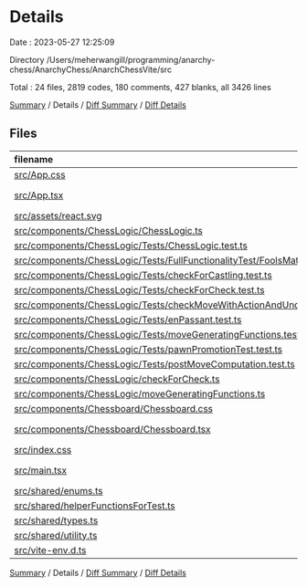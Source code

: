 # Details

Date : 2023-05-27 12:25:09

Directory /Users/meherwangill/programming/anarchy-chess/AnarchyChess/AnarchChessVite/src

Total : 24 files,  2819 codes, 180 comments, 427 blanks, all 3426 lines

[Summary](results.md) / Details / [Diff Summary](diff.md) / [Diff Details](diff-details.md)

## Files
| filename | language | code | comment | blank | total |
| :--- | :--- | ---: | ---: | ---: | ---: |
| [src/App.css](/src/App.css) | CSS | 37 | 0 | 6 | 43 |
| [src/App.tsx](/src/App.tsx) | TypeScript JSX | 12 | 0 | 4 | 16 |
| [src/assets/react.svg](/src/assets/react.svg) | XML | 1 | 0 | 0 | 1 |
| [src/components/ChessLogic/ChessLogic.ts](/src/components/ChessLogic/ChessLogic.ts) | TypeScript | 592 | 118 | 109 | 819 |
| [src/components/ChessLogic/Tests/ChessLogic.test.ts](/src/components/ChessLogic/Tests/ChessLogic.test.ts) | TypeScript | 405 | 0 | 27 | 432 |
| [src/components/ChessLogic/Tests/FullFunctionalityTest/FoolsMate.test.ts](/src/components/ChessLogic/Tests/FullFunctionalityTest/FoolsMate.test.ts) | TypeScript | 52 | 0 | 13 | 65 |
| [src/components/ChessLogic/Tests/checkForCastling.test.ts](/src/components/ChessLogic/Tests/checkForCastling.test.ts) | TypeScript | 68 | 0 | 11 | 79 |
| [src/components/ChessLogic/Tests/checkForCheck.test.ts](/src/components/ChessLogic/Tests/checkForCheck.test.ts) | TypeScript | 169 | 0 | 27 | 196 |
| [src/components/ChessLogic/Tests/checkMoveWithActionAndUndo.test.ts](/src/components/ChessLogic/Tests/checkMoveWithActionAndUndo.test.ts) | TypeScript | 143 | 0 | 23 | 166 |
| [src/components/ChessLogic/Tests/enPassant.test.ts](/src/components/ChessLogic/Tests/enPassant.test.ts) | TypeScript | 63 | 3 | 11 | 77 |
| [src/components/ChessLogic/Tests/moveGeneratingFunctions.test.ts](/src/components/ChessLogic/Tests/moveGeneratingFunctions.test.ts) | TypeScript | 195 | 0 | 19 | 214 |
| [src/components/ChessLogic/Tests/pawnPromotionTest.test.ts](/src/components/ChessLogic/Tests/pawnPromotionTest.test.ts) | TypeScript | 61 | 0 | 7 | 68 |
| [src/components/ChessLogic/Tests/postMoveComputation.test.ts](/src/components/ChessLogic/Tests/postMoveComputation.test.ts) | TypeScript | 261 | 15 | 45 | 321 |
| [src/components/ChessLogic/checkForCheck.ts](/src/components/ChessLogic/checkForCheck.ts) | TypeScript | 159 | 12 | 31 | 202 |
| [src/components/ChessLogic/moveGeneratingFunctions.ts](/src/components/ChessLogic/moveGeneratingFunctions.ts) | TypeScript | 414 | 26 | 59 | 499 |
| [src/components/Chessboard/Chessboard.css](/src/components/Chessboard/Chessboard.css) | CSS | 0 | 0 | 1 | 1 |
| [src/components/Chessboard/Chessboard.tsx](/src/components/Chessboard/Chessboard.tsx) | TypeScript JSX | 30 | 1 | 5 | 36 |
| [src/index.css](/src/index.css) | CSS | 3 | 0 | 0 | 3 |
| [src/main.tsx](/src/main.tsx) | TypeScript JSX | 9 | 0 | 2 | 11 |
| [src/shared/enums.ts](/src/shared/enums.ts) | TypeScript | 48 | 4 | 7 | 59 |
| [src/shared/helperFunctionsForTest.ts](/src/shared/helperFunctionsForTest.ts) | TypeScript | 16 | 0 | 3 | 19 |
| [src/shared/types.ts](/src/shared/types.ts) | TypeScript | 31 | 0 | 5 | 36 |
| [src/shared/utility.ts](/src/shared/utility.ts) | TypeScript | 50 | 0 | 11 | 61 |
| [src/vite-env.d.ts](/src/vite-env.d.ts) | TypeScript | 0 | 1 | 1 | 2 |

[Summary](results.md) / Details / [Diff Summary](diff.md) / [Diff Details](diff-details.md)